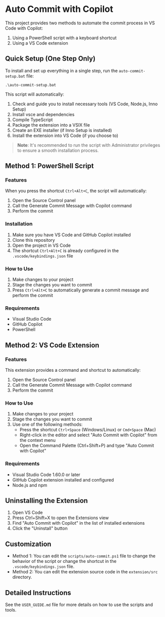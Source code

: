 # Auto Commit with Copilot

This project provides two methods to automate the commit process in VS Code with Copilot:
1. Using a PowerShell script with a keyboard shortcut
2. Using a VS Code extension

## Quick Setup (One Step Only)

To install and set up everything in a single step, run the `auto-commit-setup.bat` file:

```
.\auto-commit-setup.bat
```

This script will automatically:
1. Check and guide you to install necessary tools (VS Code, Node.js, Inno Setup)
2. Install vsce and dependencies
3. Compile TypeScript
4. Package the extension into a VSIX file
5. Create an EXE installer (if Inno Setup is installed)
6. Install the extension into VS Code (if you choose to)

> **Note**: It's recommended to run the script with Administrator privileges to ensure a smooth installation process.

## Method 1: PowerShell Script

### Features

When you press the shortcut `Ctrl+Alt+C`, the script will automatically:
1. Open the Source Control panel
2. Call the Generate Commit Message with Copilot command
3. Perform the commit

### Installation

1. Make sure you have VS Code and GitHub Copilot installed
2. Clone this repository
3. Open the project in VS Code
4. The shortcut `Ctrl+Alt+C` is already configured in the `.vscode/keybindings.json` file

### How to Use

1. Make changes to your project
2. Stage the changes you want to commit
3. Press `Ctrl+Alt+C` to automatically generate a commit message and perform the commit

### Requirements

- Visual Studio Code
- GitHub Copilot
- PowerShell

## Method 2: VS Code Extension

### Features

This extension provides a command and shortcut to automatically:
1. Open the Source Control panel
2. Call the Generate Commit Message with Copilot command
3. Perform the commit

### How to Use

1. Make changes to your project
2. Stage the changes you want to commit
3. Use one of the following methods:
   - Press the shortcut `Ctrl+Space` (Windows/Linux) or `Cmd+Space` (Mac)
   - Right-click in the editor and select "Auto Commit with Copilot" from the context menu
   - Open the Command Palette (Ctrl+Shift+P) and type "Auto Commit with Copilot"

### Requirements

- Visual Studio Code 1.60.0 or later
- GitHub Copilot extension installed and configured
- Node.js and npm

## Uninstalling the Extension

1. Open VS Code
2. Press Ctrl+Shift+X to open the Extensions view
3. Find "Auto Commit with Copilot" in the list of installed extensions
4. Click the "Uninstall" button

## Customization

- Method 1: You can edit the `scripts/auto-commit.ps1` file to change the behavior of the script or change the shortcut in the `.vscode/keybindings.json` file.
- Method 2: You can edit the extension source code in the `extension/src` directory.

## Detailed Instructions

See the `USER_GUIDE.md` file for more details on how to use the scripts and tools. 